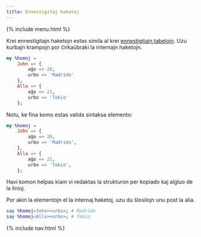 ```yaml
---
title: Ennestigitaj haketoj
---
```


{% include menu.html %}

Krei ennestigitajn haketojn estas simila al krei [ennestigitajn tabelojn](/eo/essentials/positionals/nested-arrays). Uzu kurbajn krampojn por ĉirkaŭbraki la internajn haketojn.

```raku
my %homoj =
    John => {
        aĝo => 20,
        urbo => 'Madrido'
    },
    Alla => {
        aĝo => 21,
        urbo => 'Tokio'
    };
```

Notu, ke fina komo estas valida sintaksa elemento:

```raku
my %homoj =
    John => {
        aĝo => 20,
        urbo => 'Madrido',
    },
    Alla => {
        aĝo => 21,
        urbo => 'Tokio',
    };
```

Havi komon helpas kiam vi redaktas la strukturon per kopiado kaj algluo de la linioj.

Por akiri la elementojn el la internaj haketoj, uzu du ŝlosilojn unu post la alia.

```raku
say %homoj<John><urbo>; # Madrido
say %homoj<Alla><urbo>; # Tokio
```

{% include nav.html %}